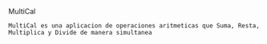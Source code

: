  MultiCal
  
    MultiCal es una aplicacion de operaciones aritmeticas que Suma, Resta, Multiplica y Divide de manera simultanea
   
   
  
  

